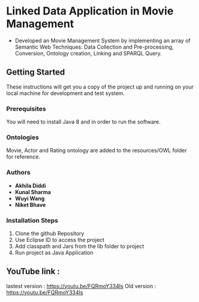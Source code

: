 # Linked Data Application in Movie Management                                                                      

-	Developed an Movie Management System by implementing an array of Semantic Web Techniques:
Data Collection and Pre-processing, Conversion, Ontology creation, Linking and SPARQL Query.


## Getting Started
These instructions will get you a copy of the project up and running on your local machine for development and test system.

### Prerequisites
You will need to install Java 8 and in order to run the software.

### Ontologies
Movie, Actor and Rating ontology are added to the resources/OWL folder for reference.


### Authors
* **Akhila Diddi**
* **Kunal Sharma**
* **Wuyi Wang**
* **Niket Bhave**

### Installation Steps
1. Clone the github Repository
2. Use Eclipse ID to access the project
3. Add classpath and Jars from the lib folder to project
4. Run project as Java Application 

## YouTube link : 

lastest version : https://youtu.be/FQRmoY334Is
Old version : https://youtu.be/FQRmoY334Is


